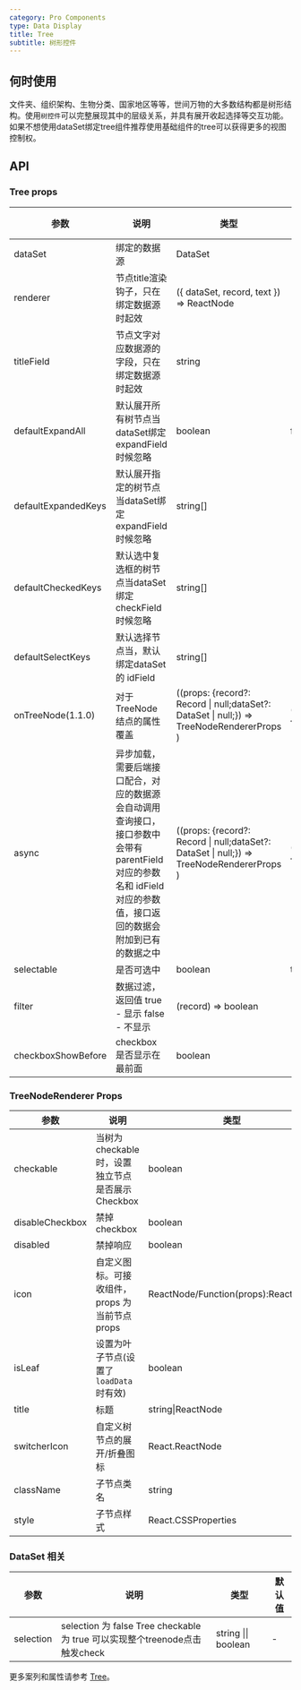 ```yaml
---
category: Pro Components
type: Data Display
title: Tree
subtitle: 树形控件
---
```


## 何时使用

文件夹、组织架构、生物分类、国家地区等等，世间万物的大多数结构都是树形结构。使用`树控件`可以完整展现其中的层级关系，并具有展开收起选择等交互功能。如果不想使用dataSet绑定tree组件推荐使用基础组件的tree可以获得更多的视图控制权。

## API

### Tree props

| 参数 | 说明 | 类型 | 默认值 |
| --- | --- | --- | --- |
| dataSet | 绑定的数据源 | DataSet |  |
| renderer | 节点title渲染钩子，只在绑定数据源时起效 | ({ dataSet, record, text }) => ReactNode |  |
| titleField | 节点文字对应数据源的字段，只在绑定数据源时起效 | string |  |
| defaultExpandAll | 默认展开所有树节点当dataSet绑定expandField 时候忽略 | boolean | false |
| defaultExpandedKeys | 默认展开指定的树节点当dataSet绑定expandField 时候忽略 | string[]	| [] |
| defaultCheckedKeys | 默认选中复选框的树节点当dataSet绑定checkField 时候忽略 | string[] | [] |
| defaultSelectKeys | 默认选择节点当，默认绑定dataSet的 idField | string[] | [] |
| onTreeNode(1.1.0) | 对于 TreeNode 结点的属性覆盖 | ((props: {record?: Record \| null;dataSet?: DataSet \| null;}) => TreeNodeRendererProps )|() => {} |
| async | 异步加载，需要后端接口配合，对应的数据源会自动调用查询接口，接口参数中会带有 parentField 对应的参数名和 idField 对应的参数值，接口返回的数据会附加到已有的数据之中 | ((props: {record?: Record \| null;dataSet?: DataSet \| null;}) => TreeNodeRendererProps )|() => {} |
| selectable | 是否可选中 | boolean | true |
| filter | 数据过滤， 返回值 true - 显示 false - 不显示 | (record) => boolean |  |
| checkboxShowBefore | checkbox 是否显示在最前面 | boolean |  |

### TreeNodeRenderer Props

| 参数 | 说明 | 类型 | 默认值 |
| --- | --- | --- | --- |
| checkable | 当树为 checkable 时，设置独立节点是否展示 Checkbox | boolean | - |
| disableCheckbox | 禁掉 checkbox | boolean | false |
| disabled | 禁掉响应 | boolean | false |
| icon | 自定义图标。可接收组件，props 为当前节点 props | ReactNode/Function(props):ReactNode | - |
| isLeaf | 设置为叶子节点(设置了`loadData`时有效) | boolean | false |
| title | 标题 | string\|ReactNode | '---' |
| switcherIcon | 自定义树节点的展开/折叠图标 | React.ReactNode | ((props: TreeNodeProps) => React.ReactNode) |  |
| className | 子节点类名 | string |  |
| style | 子节点样式 | React.CSSProperties  |  |

### DataSet 相关

| 参数 | 说明 | 类型 | 默认值 |
| --- | --- | --- | --- |
| selection | selection 为 false  Tree checkable 为 true 可以实现整个treenode点击触发check  | string \|\| boolean | - |

更多案列和属性请参考 [Tree](/components/tree/)。



